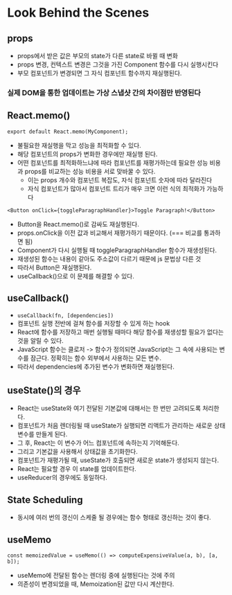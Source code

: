 # Look Behind the Scenes

## props
- props에서 받은 값은 부모의 state가 다른 state로 바뀔 때 변화
- props 변경, 컨텍스트 변경은 그것을 가진 Component 함수를 다시 실행시킨다
- 부모 컴포넌트가 변경되면 그 자식 컴포넌트 함수까지 재실행된다.
	
### 실제 DOM을 통한 업데이트는 가상 스냅샷 간의 차이점만 반영된다

## React.memo()
`export default React.memo(MyComponent);`
- 불필요한 재실행을 막고 성능을 최적화할 수 있다.
- 해당 컴포넌트의 props가 변화한 경우에만 재실행 된다.
- 어떤 컴포넌트를 최적화하느냐에 따라 컴포넌트를 재평가하는데 필요한 성능 비용과 props를 비교하는 성능 비용을 서로 맞바꿀 수 있다.
	- 이는 props 개수와 컴포넌트 복잡도, 자식 컴포넌트 숫자에 따라 달라진다
	- 자식 컴포넌트가 많아서 컴포넌트 트리가 매우 크면 이런 식의 최적화가 가능하다

`<Button onClick={toggleParagraphHandler}>Toggle Paragraph!</Button>`
- Button을 React.memo()로 감싸도 재실행된다.
- props.onClick을 이전 값과 비교해서 재평가하기 때문이다. (=== 비교를 통과하면 됨) 
- Component가 다시 실행될 때 toggleParagraphHandler 함수가 재생성된다.
- 재생성된 함수는 내용이 같아도 주소값이 다르기 때문에 js 문법상 다른 것
- 따라서 Button은 재실행된다.
- useCallback()으로 이 문제를 해결할 수 있다.

## useCallback()
- `useCallback(fn, [dependencies])`
- 컴포넌트 실행 전반에 걸쳐 함수를 저장할 수 있게 하는 hook
- React에 함수를 저장하고 매번 실행될 때마다 해당 함수를 재생성할 필요가 없다는 것을 알릴 수 있다.
- JavaScript 함수는 클로저 -> 함수가 정의되면 JavaScript는 그 속에 사용되는 변수를 잠근다. 정확히는 함수 외부에서 사용하는 모든 변수.
- 따라서 dependencies에 추가된 변수가 변화하면 재실행된다.

## useState()의 경우
- React는 useState와 여기 전달된 기본값에 대해서는 한 번만 고려되도록 처리한다.
- 컴포넌트가 처음 렌더링될 때 useState가 실행되면 리액트가 관리하는 새로운 상태 변수를 만들게 된다.
- 그 후, React는 이 변수가 어느 컴포넌트에 속하는지 기억해둔다.
- 그리고 기본값을 사용해서 상태값을 초기화한다.
- 컴포넌트가 재평가될 때, useState가 호출되면 새로운 state가 생성되지 않는다.
- React는 필요할 경우 이 state를 업데이트한다.
- useReducer의 경우에도 동일하다.

## State Scheduling
- 동시에 여러 번의 갱신이 스케줄 될 경우에는 함수 형태로 갱신하는 것이 좋다.

## useMemo
`const memoizedValue = useMemo(() => computeExpensiveValue(a, b), [a, b]);`
- useMemo에 전달된 함수는 렌더링 중에 실행된다는 것에 주의
- 의존성이 변경되었을 때, Memoization된 값만 다시 계산한다.